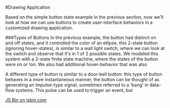 #Drawing Application

Based on the simple button state example in the previous section, now we'll look at how we can use buttons to create user-interface behaviors in a customized drawing application.

###Types of Buttons
In the previous example, the button had distinct on and off states, and it controlled the color of an ellipse, this 2-state button (ignoring hover-states), is similar to a wall light switch, where we can look at the switch and observe that it's in 1 of 2 possible states.  We modeled this system with a 2-state finite state machine, where the states of the button were on or !on.  We also had additional hover-behavior that was also 

A different type of button is similar to a door-bell button: this type of button behaves in a more instantaneous manner, the button can be thought of as generating an impulse-type signal, sometimes referred to a 'bang' in data-flow systems.  This pulse can be used to trigger an event, but  



<a class="jsbin-embed" href="http://jsbin.com/vuqoyu/edit?js,output">JS Bin on jsbin.com</a><script src="http://static.jsbin.com/js/embed.min.js?3.34.3"></script>